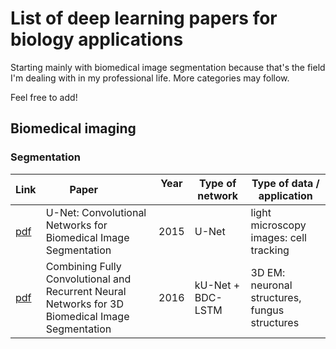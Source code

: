 # List of deep learning papers for biology applications

Starting mainly with biomedical image segmentation because that's the field I'm dealing with in my professional life. 
More categories may follow.

Feel free to add!

## Biomedical imaging
### Segmentation


| Link | Paper            | Year   |  Type of network  | Type of data / application |
| ---- | ---------------- | ------ | ----------------- | -------------------------- |
| [pdf](https://arxiv.org/abs/1505.04597)| U-Net: Convolutional Networks for Biomedical Image Segmentation | 2015 | U-Net | light microscopy images: cell tracking |
| [pdf](https://arxiv.org/pdf/1609.01006.pdf)| Combining Fully Convolutional and Recurrent Neural Networks for 3D Biomedical Image Segmentation | 2016 |kU-Net + BDC-LSTM | 3D EM: neuronal structures, fungus structures |
